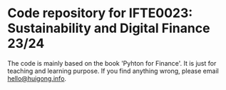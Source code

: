 # Code repository for IFTE0023: Sustainability and Digital Finance 23/24
The code is mainly based on the book 'Pyhton for Finance'. It is just for teaching and learning purpose. If you find anything wrong, please email hello@huigong.info.

